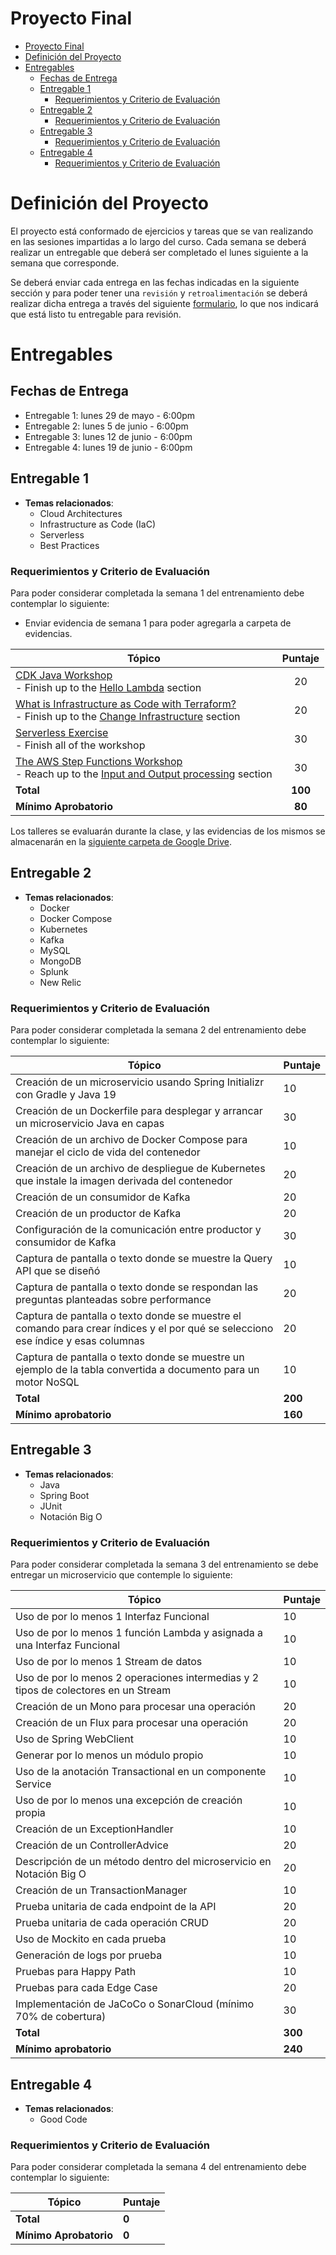 # Proyecto Final

- [Proyecto Final](#proyecto-final)
- [Definición del Proyecto](#definición-del-proyecto)
- [Entregables](#entregables)
  - [Fechas de Entrega](#fechas-de-entrega)
  - [Entregable 1](#entregable-1)
    - [Requerimientos y Criterio de Evaluación](#requerimientos-y-criterio-de-evaluación)
  - [Entregable 2](#entregable-2)
    - [Requerimientos y Criterio de Evaluación](#requerimientos-y-criterio-de-evaluación-1)
  - [Entregable 3](#entregable-3)
    - [Requerimientos y Criterio de Evaluación](#requerimientos-y-criterio-de-evaluación-2)
  - [Entregable 4](#entregable-4)
    - [Requerimientos y Criterio de Evaluación](#requerimientos-y-criterio-de-evaluación-3)

# Definición del Proyecto

El proyecto está conformado de ejercicios y tareas que se van realizando en las sesiones impartidas a lo largo del curso. Cada semana se deberá realizar un entregable que deberá ser completado el lunes siguiente a la semana que corresponde.

Se deberá enviar cada entrega en las fechas indicadas en la siguiente sección y para poder tener una `revisión` y `retroalimentación` se deberá realizar dicha entrega a través del siguiente [formulario](https://forms.gle/pFMDiMEZSP4xNx3L8), lo que nos indicará que está listo tu entregable para revisión.

# Entregables

## Fechas de Entrega

- Entregable 1: lunes 29 de mayo - 6:00pm
- Entregable 2: lunes 5 de junio - 6:00pm
- Entregable 3: lunes 12 de junio - 6:00pm
- Entregable 4: lunes 19 de junio - 6:00pm

## Entregable 1

- **Temas relacionados**:
  - Cloud Architectures
  - Infrastructure as Code (IaC)
  - Serverless
  - Best Practices

### Requerimientos y Criterio de Evaluación

Para poder considerar completada la semana 1 del entrenamiento debe contemplar lo siguiente:
- Enviar evidencia de semana 1 para poder agregarla a carpeta de evidencias. 

| **Tópico**                                                                                                                                                                                                                                                                                                                                   | **Puntaje** |
| -------------------------------------------------------------------------------------------------------------------------------------------------------------------------------------------------------------------------------------------------------------------------------------------------------------------------------------------- | :---------: |
| [CDK Java Workshop](https://cdkworkshop.com/50-java.html)<br>- Finish up to the [Hello Lambda](https://cdkworkshop.com/50-java/30-hello-cdk/200-lambda.html) section                                                                                                                                                                         |     20      |
| [What is Infrastructure as Code with Terraform?](https://developer.hashicorp.com/terraform/tutorials/aws-get-started/aws-build)<br>- Finish up to the [Change Infrastructure](https://developer.hashicorp.com/terraform/tutorials/aws-get-started/aws-change) section                                                                        |     20      |
| [Serverless Exercise](https://github.com/wizelineacademy/BAZJAVASR5-2023/Semana%201/Serverless/Practicas/1-diseno-pizzeria/README.md)<br>- Finish all of the workshop                                                                                                                                                                        |     30      |
| [The AWS Step Functions Workshop](https://catalog.us-east-1.prod.workshops.aws/workshops/9e0368c0-8c49-4bec-a210-8480b51a34ac/en-US)<br>- Reach up to the [Input and Output processing](https://catalog.us-east-1.prod.workshops.aws/workshops/9e0368c0-8c49-4bec-a210-8480b51a34ac/en-US/basics/flow-state/input-output-processing) section |     30      |
| **Total**                                                                                                                                                                                                                                                                                                                                    |   **100**   |
| **Mínimo Aprobatorio**                                                                                                                                                                                                                                                                                                                       |   **80**    |

Los talleres se evaluarán durante la clase, y las evidencias de los mismos se almacenarán en la [siguiente carpeta de Google Drive](https://drive.google.com/drive/folders/12sY-EjG7vuNdV-Eqbs5BkHqQTkUo9hMx?usp=sharing).

## Entregable 2

- **Temas relacionados**:
  - Docker
  - Docker Compose
  - Kubernetes
  - Kafka
  - MySQL
  - MongoDB
  - Splunk
  - New Relic

### Requerimientos y Criterio de Evaluación

Para poder considerar completada la semana 2 del entrenamiento debe contemplar lo siguiente:

| **Tópico**                                                                                                                       | **Puntaje** |
| -------------------------------------------------------------------------------------------------------------------------------- | ----------- |
| Creación de un microservicio usando Spring Initializr con Gradle y Java 19                                                       | 10          |
| Creación de un Dockerfile para desplegar y arrancar un microservicio Java en capas                                               | 30          |
| Creación de un archivo de Docker Compose para manejar el ciclo de vida del contenedor                                            | 10          |
| Creación de un archivo de despliegue de Kubernetes que instale la imagen derivada del contenedor                                 | 20          |
| Creación de un consumidor de Kafka                                                                                               | 20          |
| Creación de un productor de Kafka                                                                                                | 20          |
| Configuración de la comunicación entre productor y consumidor de Kafka                                                           | 30          |
| Captura de pantalla o texto donde se muestre la Query API que se diseñó                                                          | 10          |
| Captura de pantalla o texto donde se respondan las preguntas planteadas sobre performance                                        | 20          |
| Captura de pantalla o texto donde se muestre el comando para crear índices y el por qué se selecciono ese índice y esas columnas | 20          |
| Captura de pantalla o texto donde se muestre un ejemplo de la tabla convertida a documento para un motor NoSQL                   | 10          |
| **Total**                                                                                                                        | **200**     |
| **Mínimo aprobatorio**                                                                                                           | **160**     |

## Entregable 3

- **Temas relacionados**:
  - Java
  - Spring Boot
  - JUnit
  - Notación Big O

### Requerimientos y Criterio de Evaluación

Para poder considerar completada la semana 3 del entrenamiento se debe entregar un microservicio que contemple lo siguiente:

| **Tópico**                                                                         | **Puntaje** |
| ---------------------------------------------------------------------------------- | ----------- |
| Uso de por lo menos 1 Interfaz Funcional                                           | 10          |
| Uso de por lo menos 1 función Lambda y asignada a una Interfaz Funcional           | 10          |
| Uso de por lo menos 1 Stream de datos                                              | 10          |
| Uso de por lo menos 2 operaciones intermedias y 2 tipos de colectores en un Stream | 10          |
| Creación de un Mono para procesar una operación                                    | 20          |
| Creación de un Flux para procesar una operación                                    | 20          |
| Uso de Spring WebClient                                                            | 10          |
| Generar por lo menos un módulo propio                                              | 10          |
| Uso de la anotación Transactional en un componente Service                         | 10          |
| Uso de por lo menos una excepción de creación propia                               | 10          |
| Creación de un ExceptionHandler                                                    | 10          |
| Creación de un ControllerAdvice                                                    | 20          |
| Descripción de un método dentro del microservicio en Notación Big O                | 20          |
| Creación de un TransactionManager                                                  | 10          |
| Prueba unitaria de cada endpoint de la API                                         | 20          |
| Prueba unitaria de cada operación CRUD                                             | 20          |
| Uso de Mockito en cada prueba                                                      | 10          |
| Generación de logs por prueba                                                      | 10          |
| Pruebas para Happy Path                                                            | 10          |
| Pruebas para cada Edge Case                                                        | 20          |
| Implementación de JaCoCo o SonarCloud (mínimo 70% de cobertura)                    | 30          |
| **Total**                                                                          | **300**     |
| **Mínimo aprobatorio**                                                             | **240**     |

## Entregable 4

- **Temas relacionados**:
  - Good Code

### Requerimientos y Criterio de Evaluación

Para poder considerar completada la semana 4 del entrenamiento debe contemplar lo siguiente:

| **Tópico**             | **Puntaje** |
| ---------------------- | ----------- |
| **Total**              | **0**       |
| **Mínimo Aprobatorio** | **0**       |
